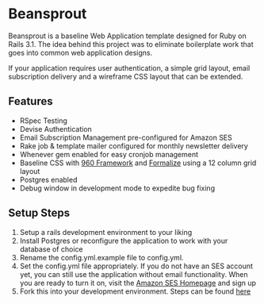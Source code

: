 # Beansprout #

Beansprout is a baseline Web Application template designed for Ruby on Rails 3.1.  The idea behind this project was to eliminate boilerplate work that goes into common web application designs. 

If your application requires user authentication, a simple grid layout, email subscription delivery and a wireframe CSS layout that can be extended.  

## Features ##

* RSpec Testing 
* Devise Authentication
* Email Subscription Management pre-configured for Amazon SES
* Rake job & template mailer configured for monthly newsletter delivery
* Whenever gem enabled for easy cronjob management
* Baseline CSS with [960 Framework](http://960.gs/) and [Formalize](http://formalize.me/) using a 12 column grid layout
* Postgres enabled
* Debug window in development mode to expedite bug fixing


## Setup Steps ##

1. Setup a rails development environment to your liking
2. Install Postgres or reconfigure the application to work with your database of choice
3. Rename the config.yml.example file to config.yml.
4. Set the config.yml file appropriately.  If you do not have an SES account yet, you can still use the application without email functionality.  When you are ready to turn it on, visit the [Amazon SES Homepage](http://aws.amazon.com/ses/) and sign up
5. Fork this into your development environment.  Steps can be found [here](http://help.github.com/fork-a-repo/)

